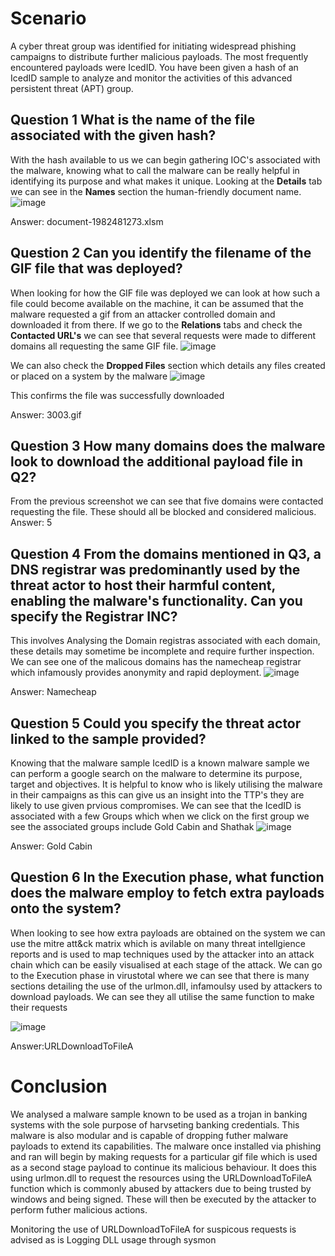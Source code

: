 # Scenario 
A cyber threat group was identified for initiating widespread phishing campaigns to distribute further malicious payloads. The most frequently encountered payloads were IcedID. You have been given a hash of an IcedID sample to analyze and monitor the activities of this advanced persistent threat (APT) group.

## Question 1 What is the name of the file associated with the given hash?
With the hash available to us we can begin gathering IOC's associated with the malware, knowing what to call the malware can be really helpful in identifying its purpose
and what makes it unique. Looking at the **Details** tab we can see in the **Names** section the human-friendly document name.
![image](https://github.com/user-attachments/assets/468c7b95-6b2d-42d5-9ea4-1f4c8eb32a2e)

Answer: document-1982481273.xlsm


## Question 2 Can you identify the filename of the GIF file that was deployed?
When looking for how the GIF file was deployed we can look at how such a file could become available on the machine, it can be assumed that the malware requested a gif from
an attacker controlled domain and downloaded it from there. If we go to the **Relations** tabs and check the **Contacted URL's** we can see that several requests were
made to different domains all requesting the same GIF file.
![image](https://github.com/user-attachments/assets/c07d4f24-336f-4159-9a6c-f47ebf2d5548)

We can also check the **Dropped Files** section which details any files created or placed on a system by the malware
![image](https://github.com/user-attachments/assets/6b0d9939-1352-4bc9-9f4e-27634bfde343)

This confirms the file was successfully downloaded

Answer: 3003.gif

## Question 3 How many domains does the malware look to download the additional payload file in Q2?
From the previous screenshot we can see that five domains were contacted requesting the file. These should all be blocked and considered malicious.
Answer: 5
## Question 4 From the domains mentioned in Q3, a DNS registrar was predominantly used by the threat actor to host their harmful content, enabling the malware's functionality. Can you specify the Registrar INC?
This involves Analysing the Domain registras associated with each domain, these details may sometime be incomplete and require further inspection. We can see one of the malicous domains
has the namecheap registrar which infamously provides anonymity and rapid deployment.
![image](https://github.com/user-attachments/assets/a9ce3e1e-e530-4ef1-9cdd-85e3c67e0f95)

Answer: Namecheap

## Question 5 Could you specify the threat actor linked to the sample provided?
Knowing that the malware sample IcedID is a known malware sample we can perform a google search on the malware to determine its purpose, target and objectives.
It is helpful to know who is likely utilising the malware in their campaigns as this can give us an insight into the TTP's they are likely to use given prvious
compromises. We can see that the IcedID is associated with a few Groups which when we click on the first group we see the associated groups include Gold Cabin and Shathak
![image](https://github.com/user-attachments/assets/1424e481-4904-49a5-b339-9d00c4f31a43)

Answer: Gold Cabin

## Question 6 In the Execution phase, what function does the malware employ to fetch extra payloads onto the system?
When looking to see how extra payloads are obtained on the system we can use the mitre att&ck matrix which is avilable on many threat intellgience reports and is used to
map techniques used by the attacker into an attack chain which can be easily visualised at each stage of the attack. We can go to the Execution phase in virustotal 
where we can see that there is many sections detailing the use of the urlmon.dll, infamoulsy used by attackers to download payloads. We can see they all utilise the same function
to make their requests

![image](https://github.com/user-attachments/assets/5c9d1e72-74ae-4bce-8b08-b27dc4af85f4)

Answer:URLDownloadToFileA

# Conclusion
We analysed a malware sample known to be used as a trojan in banking systems with the sole purpose of harvseting banking credentials. This malware is also modular and is capable of
dropping futher malware payloads to extend its capabilities. The malware once installed via phishing and ran will begin by making requests for a particular gif file
which is used as a second stage payload to continue its malicious behaviour. It does this using urlmon.dll to request the resources using the URLDownloadToFileA function which is commonly abused by attackers due to being trusted
by windows and being signed. These will then be executed by the attacker to perform futher malicious actions.

Monitoring the use of URLDownloadToFileA for suspicous requests is advised as is Logging DLL usage through sysmon

